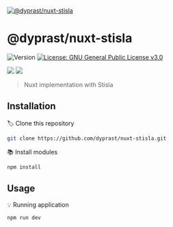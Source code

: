 [![@dyprast/nuxt-stisla](https://i.ibb.co/Y81NRNH/nuxt-stisla.jpg)](https://nuxtstisla.netlify.app)

# @dyprast/nuxt-stisla
<p>
  <img alt="Version" src="https://img.shields.io/badge/version-1.0.0-blue.svg?cacheSeconds=2592000" />
  <a href="#" target="_blank">
    <img alt="License: GNU General Public License v3.0" src="https://img.shields.io/badge/License-GNU General Public License v3.0-yellow.svg" />
  </a>
</p>
<p>
  <img src="https://forthebadge.com/images/badges/open-source.svg" />
  <a href="https://nuxtjs.org/" target="_blank">
    <img src="https://forthebadge.com/images/badges/made-with-javascript.svg" />
  </a>
</p>

> Nuxt implementation with Stisla

## Installation

🏷 Clone this repository

```sh
git clone https://github.com/dyprast/nuxt-stisla.git
```

📚 Install modules

```sh
npm install
```

## Usage

💡 Running application

```sh
npm run dev
```

